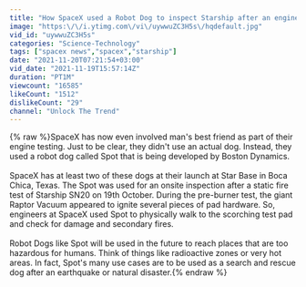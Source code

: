 ```yaml
---
title: "How SpaceX used a Robot Dog to inspect Starship after an engine test"
image: "https:\/\/i.ytimg.com\/vi\/uywwuZC3H5s\/hqdefault.jpg"
vid_id: "uywwuZC3H5s"
categories: "Science-Technology"
tags: ["spacex news","spacex","starship"]
date: "2021-11-20T07:21:54+03:00"
vid_date: "2021-11-19T15:57:14Z"
duration: "PT1M"
viewcount: "16585"
likeCount: "1512"
dislikeCount: "29"
channel: "Unlock The Trend"
---
```

{% raw %}SpaceX has now even involved man's best friend as part of their engine testing. Just to be clear, they didn't use an actual dog. Instead, they used a robot dog called Spot that is being developed by Boston Dynamics.<br /><br />SpaceX has at least two of these dogs at their launch at Star Base in Boca Chica, Texas. The Spot was used for an onsite inspection after a static fire test of Starship SN20 on 19th October. During the pre-burner test, the giant Raptor Vacuum appeared to ignite several pieces of pad hardware. So, engineers at SpaceX used Spot to physically walk to the scorching test pad and check for damage and secondary fires.<br /><br />Robot Dogs like Spot will be used in the future to reach places that are too hazardous for humans. Think of things like radioactive zones or very hot areas. In fact, Spot's many use cases are to be used as a search and rescue dog after an earthquake or natural disaster.{% endraw %}

